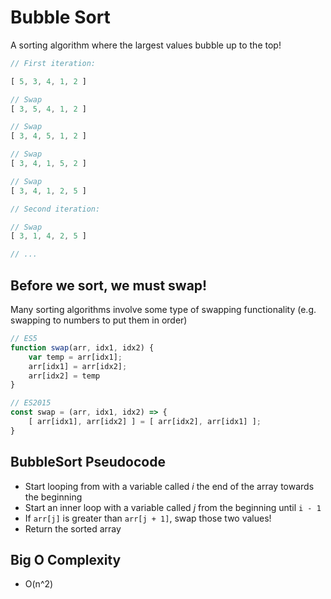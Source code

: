 # Bubble Sort

A sorting algorithm where the largest values bubble up to the top!

```js
// First iteration:

[ 5, 3, 4, 1, 2 ]

// Swap
[ 3, 5, 4, 1, 2 ]

// Swap
[ 3, 4, 5, 1, 2 ]

// Swap
[ 3, 4, 1, 5, 2 ]

// Swap
[ 3, 4, 1, 2, 5 ]

// Second iteration:

// Swap
[ 3, 1, 4, 2, 5 ]

// ...
```

## Before we sort, we must swap!

Many sorting algorithms involve some type of swapping functionality (e.g. swapping to numbers to put them in order)

```js
// ES5
function swap(arr, idx1, idx2) {
    var temp = arr[idx1];
    arr[idx1] = arr[idx2];
    arr[idx2] = temp
}

// ES2015
const swap = (arr, idx1, idx2) => {
    [ arr[idx1], arr[idx2] ] = [ arr[idx2], arr[idx1] ];
}
```

## BubbleSort Pseudocode

- Start looping from with a variable called *i* the end of the array towards the beginning
- Start an inner loop with a variable called *j* from the beginning until `i - 1`
- If `arr[j]` is greater than `arr[j + 1]`, swap those two values!
- Return the sorted array

## Big O Complexity
- O(n^2)